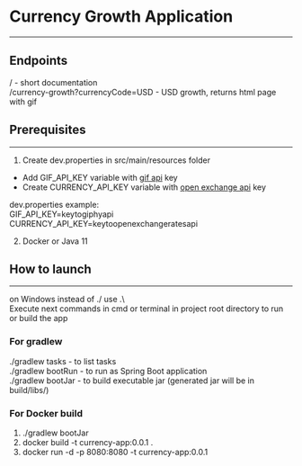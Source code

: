 # Currency Growth Application
___

## Endpoints

/ - short documentation \
/currency-growth?currencyCode=USD - USD growth, returns html page with gif

## Prerequisites
___
1. Create dev.properties in src/main/resources folder
- Add GIF_API_KEY variable with [gif api](https://developers.giphy.com/docs/api#quick-start-guide) key
- Create CURRENCY_API_KEY variable with [open exchange api](https://docs.openexchangerates.org) key

dev.properties example: \
GIF_API_KEY=keytogiphyapi \
CURRENCY_API_KEY=keytoopenexchangeratesapi

2. Docker or Java 11

## How to launch
___

on Windows instead of ./ use .\ \
Execute next commands in cmd or terminal in project root directory to run or build the app

### For gradlew

./gradlew tasks - to list tasks \
./gradlew bootRun - to run as Spring Boot application \
./gradlew bootJar - to build executable jar (generated jar will be in build/libs/)

### For Docker build

1. ./gradlew bootJar
2. docker build -t currency-app:0.0.1 .
3. docker run -d -p 8080:8080 -t currency-app:0.0.1

